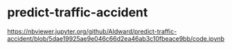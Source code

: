 # predict-traffic-accident

https://nbviewer.jupyter.org/github/AIdward/predict-traffic-accident/blob/5dae19925ae9e046c66d2ea46ab3c10fbeace9bb/code.ipynb
